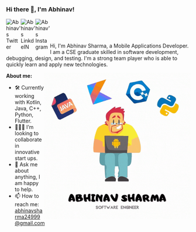 ### Hi there 👋, I'm Abhinav!

<a href="https://twitter.com/abhinav24999">
  <img align="left" alt="Abhinav's Twitter" width="40px" src="https://img.icons8.com/nolan/2x/twitter-squared.png" />
</a>
<a href="https://www.linkedin.com/in/abhinav-sharma-17477a134/">
  <img align="left" alt="Abhinav's LinkdeIN" width="40px" src="https://img.icons8.com/nolan/2x/linkedin.png" />
</a>
<a href="https://instagram.com/abhinavv.24">
  <img align="left" alt="Abhinav's Instagram" width="40px" src="https://img.icons8.com/nolan/2x/instagram-new.png" />
</a>

<br />
<br />
<br />

Hi, I'm Abhinav Sharma, a Mobile Applications Developer. I am a CSE graduate skilled in software development, debugging, design, and testing. I'm a strong team player who is able to quickly learn and apply new technologies.

  <img align="right" height="400" width="400" alt="GIF" src="https://github.com/AbhinavSharma24/AbhinavSharma24/blob/master/Abhinav%20Sharma.gif" />

**About me:**

- 🛠 Currently working with Kotlin, Java, C++, Python, Flutter.
- 👨🏻‍💻 I’m looking to collaborate in innovative start ups.
- 💬 Ask me about anything, I am happy to help.
- 📫 How to reach me: abhinavsharma24999@gmail.com

<!--
<br />
![Abhinav's github stats](https://github-readme-stats.vercel.app/api?username=abhinavsharma24&show_icons=true&hide_border=true)
-->
